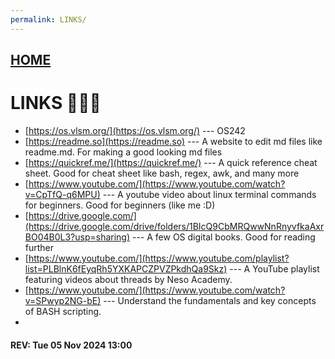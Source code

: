 ```yaml
---
permalink: LINKS/
---
```


## [HOME](../)

# LINKS 🔗🔗🔗
- [https://os.vlsm.org/](https://os.vlsm.org/) --- OS242
- [https://readme.so](https://readme.so) --- A website to edit md files like readme.md. For making a good looking md files
- [https://quickref.me/](https://quickref.me/) --- A quick reference cheat sheet. Good for cheat sheet like bash, regex, awk, and many more
- [https://www.youtube.com/](https://www.youtube.com/watch?v=CpTfQ-q6MPU) --- A youtube video about linux terminal commands for beginners. Good for beginners (like me :D)
- [https://drive.google.com/](https://drive.google.com/drive/folders/1BIcQ9CbMRQwwNnRnyvfkaAxrBO04B0L3?usp=sharing) --- A few OS digital books. Good for reading further
- [https://www.youtube.com/](https://www.youtube.com/playlist?list=PLBlnK6fEyqRh5YXKAPCZPVZPkdhQa9Skz) --- A YouTube playlist featuring videos about threads by Neso Academy.
- [https://www.youtube.com/](https://www.youtube.com/watch?v=SPwyp2NG-bE) --- Understand the fundamentals and key concepts of BASH scripting.
- 
#### REV: Tue 05 Nov 2024 13:00
